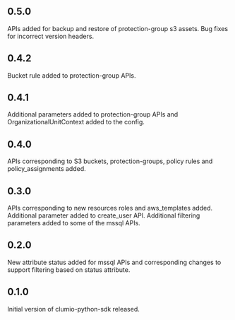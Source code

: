 ## 0.5.0
APIs added for backup and restore of protection-group s3 assets.
Bug fixes for incorrect version headers.

## 0.4.2
Bucket rule added to protection-group APIs.

## 0.4.1
Additional parameters added to protection-group APIs and OrganizationalUnitContext added to the config.

## 0.4.0
APIs corresponding to S3 buckets, protection-groups, policy rules and policy_assignments added.

## 0.3.0
APIs corresponding to new resources roles and aws_templates added.
Additional parameter added to create_user API.
Additional filtering parameters added to some of the mssql APIs.

## 0.2.0
New attribute status added for mssql APIs and corresponding changes to support filtering based on status attribute.

## 0.1.0
Initial version of clumio-python-sdk released.
